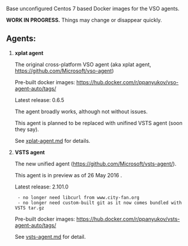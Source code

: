 Base unconfigured Centos 7 based Docker images for the VSO agents.


**WORK IN PROGRESS.** Things may change or disappear quickly.


## Agents:

1. **xplat agent**

    The original cross-platform VSO agent (aka xplat agent, https://github.com/Microsoft/vso-agent)

    Pre-built docker images: https://hub.docker.com/r/ppanyukov/vso-agent-auto/tags/

    Latest release: 0.6.5

    The agent broadly works, although not without issues.

    This agent is planned to be replaced with unifined VSTS agent (soon they say).

    See [xplat-agent.md](https://github.com/ppanyukov/vso-agent-docker/blob/master/xplat-agent.md) for details.



2. **VSTS agent**

    The new unified agent (https://github.com/Microsoft/vsts-agent/).

    This agent is in preview as of 26 May 2016 .

    Latest release: 2.101.0

        - no longer need libcurl from www.city-fan.org
        - no longer need custom-built git as it now comes bundled with VSTS tar.gz

    Pre-built docker images: https://hub.docker.com/r/ppanyukov/vsts-agent-auto/tags/

    See [vsts-agent.md](https://github.com/ppanyukov/vso-agent-docker/blob/master/vsts-agent.md) for detail.



